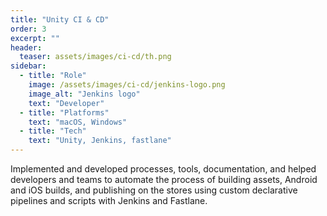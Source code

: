 ```yaml
---
title: "Unity CI & CD"
order: 3
excerpt: ""
header:
  teaser: assets/images/ci-cd/th.png
sidebar:
  - title: "Role"
    image: /assets/images/ci-cd/jenkins-logo.png
    image_alt: "Jenkins logo"
    text: "Developer"
  - title: "Platforms"
    text: "macOS, Windows"
  - title: "Tech"
    text: "Unity, Jenkins, fastlane"
---
```


Implemented and developed processes, tools, documentation, and helped developers and teams to automate the process of building assets, Android and iOS builds, and publishing on the stores using custom declarative pipelines and scripts with Jenkins and Fastlane.